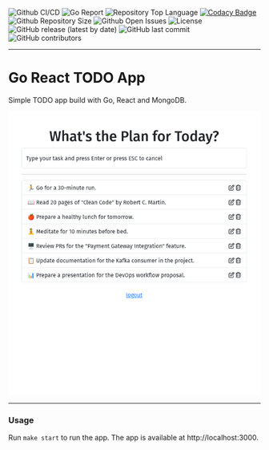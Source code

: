 ![Github CI/CD](https://img.shields.io/github/workflow/status/ozaitsev92/go-react-todo-list/Go)
![Go Report](https://goreportcard.com/badge/github.com/ozaitsev92/go-react-todo-list/backend)
![Repository Top Language](https://img.shields.io/github/languages/top/ozaitsev92/go-react-todo-list)
[![Codacy Badge](https://app.codacy.com/project/badge/Grade/454237d143514221a1ffc53f1807db21)](https://app.codacy.com/gh/ozaitsev92/go-react-todo-list/dashboard?utm_source=gh&utm_medium=referral&utm_content=&utm_campaign=Badge_grade)
![Github Repository Size](https://img.shields.io/github/repo-size/ozaitsev92/go-react-todo-list)
![Github Open Issues](https://img.shields.io/github/issues/ozaitsev92/go-react-todo-list)
![License](https://img.shields.io/badge/license-MIT-green)
![GitHub release (latest by date)](https://img.shields.io/github/v/release/ozaitsev92/go-react-todo-list)
![GitHub last commit](https://img.shields.io/github/last-commit/ozaitsev92/go-react-todo-list)
![GitHub contributors](https://img.shields.io/github/contributors/ozaitsev92/go-react-todo-list)

---

# Go React TODO App

Simple TODO app build with Go, React and MongoDB.

<img src="./img/todo.png">

---

### Usage
Run `make start` to run the app. The app is available at http://localhost:3000.